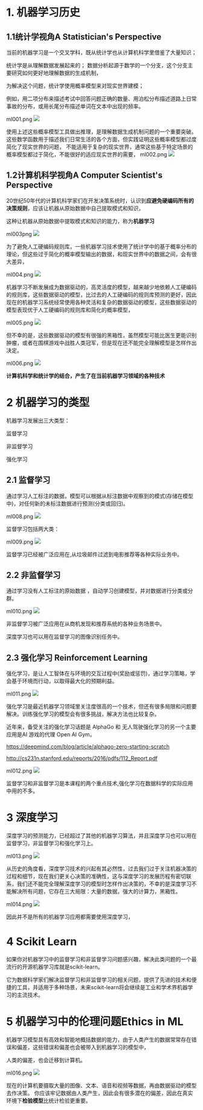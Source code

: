  # 1. 机器学习历史

##  1.1统计学视角A Statistician's Perspective

当前的机器学习是一个交叉学科，既从统计学也从计算机科学里借鉴了大量知识；

统计学是从理解数据发展起来的； 数据分析起源于数学的一个分支，这个分支主要研究如何更好地理解数据的生成机制，

为解决这个问题，统计学使用概率模型来对现实世界建模；

例如，用二项分布来描述考试中回答问题正确的数量、用泊松分布描述道路上日常事故的分布，或用长尾分布描述单词在文本中出现的频率。

ml001.png
![](./ml001.png)

使用上述这些概率模型工具做出推理，是理解数据生成机制问题的一个重要突破。这些数学函数用于描述我们日常生活的各个方面，但实践证明这些概率模型都过度简化了现实世界的问题， 不能适用于复杂的现实世界，通常这些基于特定场景的概率模型都过于简化，不能很好的适应现实世界的需要，
ml002.png
![](./ml002.png)



## 1.2计算机科学视角A Computer Scientist's Perspective

20世纪50年代的计算机科学家们在开发决策系统时，认识到**应避免硬编码所有的决策规则**，应该让机器从原始数据中自己提取模式和知识，

这种让机器从原始数据中提取模式和知识的能力，称为**机器学习**

ml003png
![](./ml003.png)

为了避免人工硬编码规则库，一些机器学习技术使用了统计学中的基于概率分布的理论，但这些过于简化的概率模型输出的数据，和现实世界中的数据之间，会有很大差异，

ml004.png
![](./ml004.png)

机器学习不断发展成为数据驱动的，高灵活度的模型，越来越少地依赖人工硬编码的规则库，这些数据驱动的模型，比过去的人工硬编码的规则库预测的更好，因此现在的机器学习系统经常使用各种灵活和复杂的数据驱动的模型，这些数据驱动的模型表现优于人工硬编码的规则库和简化的概率模型，

ml005.png
![](./ml005.png)

但不幸的是，这些数据驱动的模型有很强的黑箱性，虽然模型可能比医生更能识别肿瘤，或者在围棋游戏中战胜人类冠军，但是现在还不能完全理解模型是怎样作出决定。

ml006.png
![](./ml006.png)

**计算机科学和统计学的结合，产生了在当前机器学习领域的各种技术**

# 2 机器学习的类型
机器学习发展出三大类型：

监督学习

非监督学习

强化学习

## 2.1 监督学习

通过学习人工标注的数据，模型可以根据从标注数据中观察到的模式(存储在模型中)，对任何新的未标注数据进行预测(分类或回归)。

ml008.png
![](./ml008.png)

监督学习包括两大类：

ml009.png
![](./ml009.png)

监督学习已经被广泛应用在,从垃圾邮件过滤到电影推荐等各种实际业务中。

## 2.2 非监督学习

通过学习没有人工标注的原始数据 ，自动学习创建模型，并对数据进行分类或分群。

ml010.png
![](./ml010.png)

非监督学习被广泛应用在从商机发现和推荐系统的各种业务场景中。

深度学习也可以用在监督学习的图像识别任务中。

## 2.3 强化学习 Reinforcement Learning

强化学习，是让人工智体在与环境的交互过程中(奖励或惩罚)，通过学习策略，学会基于环境而行动，以取得最大化的预期利益。

ml011.png
![](./ml011.png)

强化学习是最近机器学习领域里关注度很高的一个技术，但还有很多局限和问题要解决。训练强化学习的模型会有很多挑战，解决方法也比较复杂。

近年来，备受关注的强化学习话题是 AlphaGo 和 无人驾驶强化学习的另一个主要应用是AI 游戏的代理 Open AI Gym。

https://deepmind.com/blog/article/alphago-zero-starting-scratch

http://cs231n.stanford.edu/reports/2016/pdfs/112_Report.pdf


ml012.png
![](./ml012.png)

监督学习和非监督学习是本课程的两个重点技术,强化学习在数据科学的实际应用中用的不多。




# 3 深度学习

深度学习的预测能力，已经超过了其他的机器学习算法，并且深度学习也可以用在监督学习，非监督学习和强化学习上。

ml013.png
![](./ml013.png)

从历史的角度看，深度学习技术的兴起有其必然性，过去我们过于关注机器决策的过程和细节，现在我们更关心决策的准确性，这与深度学习的发展历程有密切联系，我们还不能完全理解深度学习的模型时怎样作出决策的，不幸的是深度学习不能解决所有问题，它存在三大局限：大量的数据，强大的计算力，黑箱性。

ml014.png
![](./ml014.png)

因此并不是所有的机器学习应用都需要使用深度学习，




# 4 Scikit  Learn

如果你对机器学习中的监督学习和非监督学习问题感兴趣，解决此类问题的一个最流行的开源机器学习库就是scikit-learn。

它为数据科学家们解决监督学习和非监督学习的相关问题，提供了先进的技术和便捷的工具，并适用于多种场景，未来scikit-learn将会继续是工业和学术界机器学习的主流技术。


# 5 机器学习中的伦理问题Ethics in ML

机器学习模型具有高效和智能地概括数据的能力，由于人类产生的数据常常存在错误和偏差，这些错误和偏差也会被带入到机器学习的模型中，

人类的偏差，也会迁移到计算机。

ml016.png
![](./ml016.png)

现在的计算机要摄取大量的图像、文本、语音和视频等数据，再由数据驱动的模型去作决策。
你应该牢记数据由人类产生，因此会有很多潜在的偏差，因此在真实环境下**检验模型**比统计检验更重要。


```python

```


```python

```
